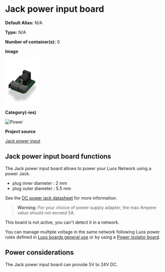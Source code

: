 # Jack power input board
<div class="cust_sheet" markdown="1">
<p class="cust_sheet-title" markdown="1"><strong>Default Alias:</strong> N/A</p>
<p class="cust_sheet-title" markdown="1"><strong>Type:</strong> N/A</p>
<p class="cust_sheet-title" markdown="1"><strong>Number of container(s):</strong> 0</p>
<p class="cust_sheet-title" markdown="1"><strong>Image</strong></p>
<p class="cust_indent" markdown="1"><img height="150" src="../../../_assets/img/jack-power-input-container.png"></p>
<p class="cust_sheet-title" markdown="1"><strong>Category(-ies)</strong></p>
<p class="cust_indent" markdown="1">
<img height="50" src="../../../_assets/img/sticker-power.png" title="Power">
</p>
<p class="cust_sheet-title" markdown="1"><strong>Project source </strong></p>
<a class="github-button" data-size="large" aria-label="Star Luos-io/Luos on GitHub" href="https://github.com/Luos-io/Examples/tree/master/Hardware/wiring_and_power/Jack_power_input" target="_blank">Jack power input</a>
</div>

## Jack power input board functions

The Jack power input board allows to power your Luos Network using a power Jack.

 - plug inner diameter : 2 mm
 - plug outer diameter : 5.5 mm

See the <a href="https://datasheet.octopart.com/694106301002-W%C3%BCrth-Elektronik-datasheet-111088219.pdf" target="_blank">DC power jack datasheet</a> for more information.

> **Warning:** For your choice of power supply adapter, the max Ampere value should not exceed 5A.

This board is not active, you can't detect it in a network.

You can manage multiple voltage in the same network following Luos power rules defined in [Luos boards general use](../electronic-use.md) or by using a [Power isolator board](./power-isolator.md).

## Power considerations
The Jack power input board can provide 5V to 24V DC.
